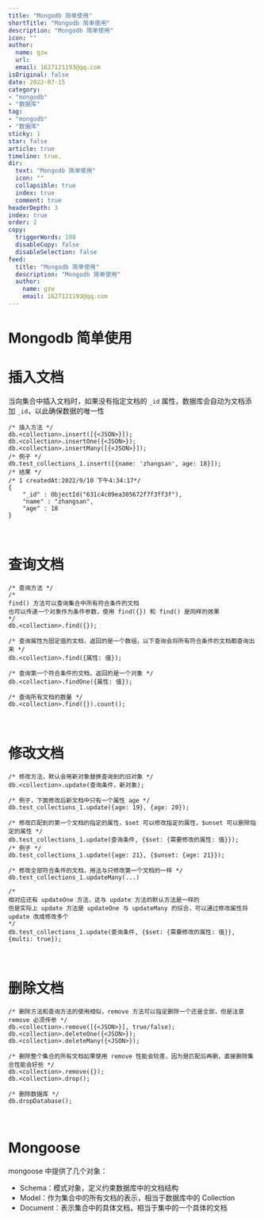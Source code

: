 ```yaml
---
title: "Mongodb 简单使用"
shortTitle: "Mongodb 简单使用"
description: "Mongodb 简单使用"
icon: ""
author: 
  name: gzw
  url: 
  email: 1627121193@qq.com
isOriginal: false
date: 2022-07-15
category: 
- "mongodb"
- "数据库"
tag:
- "mongodb"
- "数据库"
sticky: 1
star: false
article: true
timeline: true,
dir:
  text: "Mongodb 简单使用"
  icon: ""
  collapsible: true
  index: true
  comment: true
headerDepth: 3
index: true
order: 2
copy:
  triggerWords: 100
  disableCopy: false
  disableSelection: false
feed:
  title: "Mongodb 简单使用"
  description: "Mongodb 简单使用"
  author:
    name: gzw
    email: 1627121193@qq.com
---
```






# Mongodb 简单使用



# 插入文档

当向集合中插入文档时，如果没有指定文档的 `_id` 属性，数据库会自动为文档添加 `_id`，以此确保数据的唯一性

```mariadb
/* 插入方法 */
db.<collection>.insert([{<JSON>}]);
db.<collection>.insertOne({<JSON>});
db.<collection>.insertMany([{<JSON>}]);
/* 例子 */
db.test_collections_1.insert([{name: 'zhangsan', age: 18}]);
/* 结果 */
/* 1 createdAt:2022/9/10 下午4:34:17*/
{
	"_id" : ObjectId("631c4c09ea305672f7f3ff3f"),
	"name" : "zhangsan",
	"age" : 18
}
```



<br/>



# 查询文档

```mariadb
/* 查询方法 */
/* 
find() 方法可以查询集合中所有符合条件的文档
也可以传递一个对象作为条件参数，使用 find({}) 和 find() 是同样的效果 
*/
db.<collection>.find({});

/* 查询属性为固定值的文档，返回的是一个数组，以下查询会将所有符合条件的文档都查询出来 */
db.<collection>.find({属性: 值});

/* 查询第一个符合条件的文档，返回的是一个对象 */
db.<collection>.findOne({属性: 值});

/* 查询所有文档的数量 */
db.<collection>.find({}).count();
```



<br/>



# 修改文档

```mariadb
/* 修改方法，默认会用新对象替换查询到的旧对象 */
db.<collection>.update(查询条件，新对象);
 
/* 例子，下面修改后新文档中只有一个属性 age */
db.test_collections_1.update({age: 19}, {age: 20});

/* 修改匹配到的第一个文档的指定的属性，$set 可以修改指定的属性，$unset 可以删除指定的属性 */
db.test_collections_1.update(查询条件, {$set: {需要修改的属性: 值}});
/* 例子 */
db.test_collections_1.update({age: 21}, {$unset: {age: 21}});

/* 修改全部符合条件的文档，用法与只修改第一个文档的一样 */
db.test_collections_1.updateMany(...)

/* 
相对应还有 updateOne 方法，这与 update 方法的默认方法是一样的
但是实际上 update 方法是 updateOne 与 updateMany 的综合，可以通过修改属性将 update 改成修改多个
*/
db.test_collections_1.update(查询条件, {$set: {需要修改的属性: 值}}, {multi: true});
```



<br/>



# 删除文档

```mariadb
/* 删除方法和查询方法的使用相似，remove 方法可以指定删除一个还是全部，但是注意 remove 必须传参 */
db.<collection>.remove([{<JSON>}], true/false);
db.<collection>.deleteOne({<JSON>});
db.<collection>.deleteMany({<JSON>});

/* 删除整个集合的所有文档如果使用 remove 性能会较差，因为是匹配后再删，直接删除集合性能会好些 */
db.<collection>.remove({}); 
db.<collection>.drop();

/* 删除数据库 */
db.dropDatabase();
```



<br/>



# Mongoose

mongoose 中提供了几个对象：

- Schema：模式对象，定义约束数据库中的文档结构
- Model：作为集合中的所有文档的表示，相当于数据库中的 Collection
- Document：表示集合中的具体文档，相当于集中的一个具体的文档